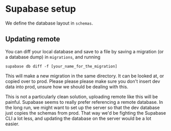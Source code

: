# Supabase setup
We define the database layout in `schemas`.

## Updating remote
You can diff your local database and save to a file by saving a migration (or a database dump) in `migrations`, and running
```shell
supabase db diff -f [your_name_for_the_migration]
```
This will make a new migration in the same directory. It can be looked at, or copied over to prod. Please please please make sure you don't insert dev data into prod, unsure how we should be dealing with this.

This is not a particularly clean solution, uploading remote like this will be painful. Supabase seems to really prefer referencing a remote database. In the long run, we might want to set up the server so that the dev database just copies the schemas from prod. That way we'd be fighting the Supabase CLI a lot less, and updating the database on the server would be a lot easier.